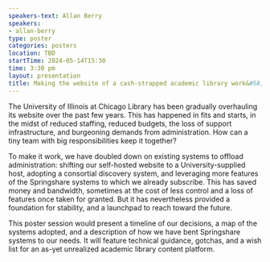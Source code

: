 ```yaml
---
speakers-text: Allan Berry
speakers:
- allan-berry
type: poster
categories: posters
location: TBD
startTime: 2024-05-14T15:30
time: 3:30 pm
layout: presentation
title: Making the website of a cash-strapped academic library work&#58; lessons on LibGuides.
---
```

The University of Illinois at Chicago Library has been gradually overhauling its website over the past few years.  This has happened in fits and starts, in the midst of reduced staffing, reduced budgets, the loss of support infrastructure, and burgeoning demands from administration.  How can a tiny team with big responsibilities keep it together?

To make it work, we have doubled down on existing systems to offload administration: shifting our self-hosted website to a University-supplied host, adopting a consortial discovery system, and leveraging more features of the Springshare systems to which we already subscribe.  This has saved money and bandwidth, sometimes at the cost of less control and a loss of features once taken for granted.  But it has nevertheless provided a foundation for stability, and a launchpad to reach toward the future.

This poster session would present a timeline of our decisions, a map of the systems adopted, and a description of how we have bent Springshare systems to our needs.  It will feature technical guidance, gotchas, and a wish list for an as-yet unrealized academic library content platform.
